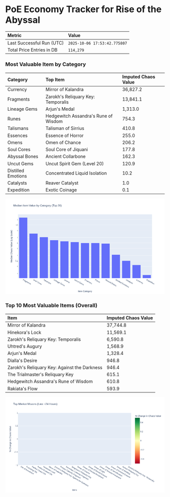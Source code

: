 # PoE Economy Tracker for Rise of the Abyssal

<!-- START_MAINTENANCE -->
| Metric | Value |
|:---|:---|
| Last Successful Run (UTC) | `2025-10-06 17:53:42.775807` |
| Total Price Entries in DB | `114,279` |

<!-- END_MAINTENANCE -->

<!-- START_DATAFRAME_DEBUG -->
<!-- END_DATAFRAME_DEBUG -->

<!-- START_CATEGORY_ANALYSIS -->
### Most Valuable Item by Category
| Category | Top Item | Imputed Chaos Value |
| :--- | :--- | :--- |
| Currency | Mirror of Kalandra | 36,827.2 |
| Fragments | Zarokh's Reliquary Key: Temporalis | 13,841.1 |
| Lineage Gems | Arjun's Medal | 1,313.0 |
| Runes | Hedgewitch Assandra's Rune of Wisdom | 754.3 |
| Talismans | Talisman of Sirrius | 410.8 |
| Essences | Essence of Horror | 255.0 |
| Omens | Omen of Chance | 206.2 |
| Soul Cores | Soul Core of Jiquani | 177.8 |
| Abyssal Bones | Ancient Collarbone | 162.3 |
| Uncut Gems | Uncut Spirit Gem (Level 20) | 120.9 |
| Distilled Emotions | Concentrated Liquid Isolation | 10.2 |
| Catalysts | Reaver Catalyst | 1.0 |
| Expedition | Exotic Coinage | 0.1 |


![Category Analysis Chart](charts/category_analysis.png)
<!-- END_ANALYSIS -->

<!-- START_ANALYSIS -->
### Top 10 Most Valuable Items (Overall)
| Item | Imputed Chaos Value |
| :--- | :--- |
| Mirror of Kalandra | 37,744.8 |
| Hinekora's Lock | 11,569.1 |
| Zarokh's Reliquary Key: Temporalis | 6,590.8 |
| Uhtred's Augury | 1,568.9 |
| Arjun's Medal | 1,328.4 |
| Dialla's Desire | 946.8 |
| Zarokh's Reliquary Key: Against the Darkness | 946.4 |
| The Trialmaster's Reliquary Key | 615.1 |
| Hedgewitch Assandra's Rune of Wisdom | 610.8 |
| Rakiata's Flow | 593.9 |


![Market Movers Chart](charts/market_movers.png)
<!-- END_ANALYSIS -->
